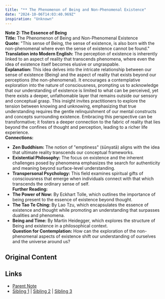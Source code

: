 ```yaml
---
title: "** The Phenomenon of Being and Non-Phenomenal Existence"
date: "2024-10-06T14:03:40.969Z"
inspiration: "Unknown"
---
```


  
**Note 2: The Essence of Being**  
**Title:** The Phenomenon of Being and Non-Phenomenal Existence  
**Quote:** "This sense of Being, the sense of existence, is also born with the non-phenomenal where even the sense of existence cannot be found."  
**Translation into Modern English:** The perception of existence is inherently linked to an aspect of reality that transcends phenomena, where even the idea of existence itself becomes elusive or ungraspable.  
**Explanation:** This idea delves into the intricate relationship between our sense of existence (Being) and the aspect of reality that exists beyond our perceptions (the non-phenomenal). It encourages a contemplative exploration into the nature of consciousness, prompting us to acknowledge that our understanding of existence is limited to what can be perceived, yet there exists a deeper, unfathomable layer that remains outside our sensory and conceptual grasp. This insight invites practitioners to explore the tension between knowing and unknowing, emphasizing that true understanding requires the gentle relinquishment of our mental constructs and concepts surrounding existence. Embracing this perspective can be transformative; it fosters a deeper connection to the fabric of reality that lies beyond the confines of thought and perception, leading to a richer life experience.  
**Connections:**  
- **Zen Buddhism:** The notion of "emptiness" (śūnyatā) aligns with the idea that ultimate reality transcends our conceptual frameworks.  
- **Existential Philosophy:** The focus on existence and the inherent challenges posed by phenomena emphasizes the search for authenticity and meaning beyond surface-level understanding.  
- **Transpersonal Psychology:** This field examines spiritual gifts of consciousness that emerge when individuals connect with that which transcends the ordinary sense of self.  
**Further Reading:**  
- **The Power of Now:** By Eckhart Tolle, which outlines the importance of being present to the essence of existence beyond thought.  
- **The Tao Te Ching:** By Lao Tzu, which encapsulates the essence of existence and thought while promoting an understanding that surpasses dualities and phenomena.  
- **Being and Time:** By Martin Heidegger, which explores the structure of Being and existence in a philosophical context.  
**Question for Contemplation:** How can the exploration of the non-phenomenal aspects of existence shift our understanding of ourselves and the universe around us?  


## Original Content



## Links

- [Parent Note](/parent-note.md)
- [Sibling 1](/zettel1.md) | [Sibling 2](/zettel2.md) | [Sibling 3](/zettel3.md)
